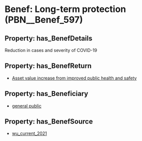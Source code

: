 # Benef: __Long-term protection__ (PBN__Benef_597)

## Property: has_BenefDetails

Reduction in cases and severity of COVID-19

## Property: has_BenefReturn

* [Asset value increase from improved public health and safety](../BenefReturn/PBN__BenefReturn_647)

## Property: has_Beneficiary

* [general public](../Stakeholder/PBN__Stakeholder_29)

## Property: has_BenefSource

* [wu_current_2021](../Article/PBN__Article_118)

